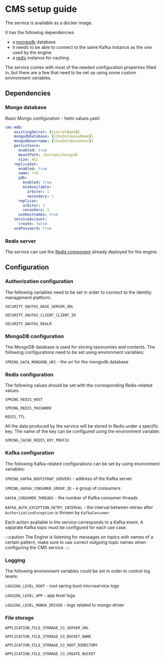 # CMS setup guide

The service is available as a docker image.

It has the following dependencies:

* a [mongodb](https://www.mongodb.com/2) database
* it needs to be able to connect to the same Kafka instance as the one used by the engine
* a [redis](https://redis.io/) instance for caching

The service comes with most of the needed configuration properties filled in, but there are a few that need to be set up using some custom environment variables.

## Dependencies <a href="#2939ce6e-c291-40c2-b3d6-1e789b1617d7" id="2939ce6e-c291-40c2-b3d6-1e789b1617d7"></a>

### **Mongo database**

Basic Mongo configuration - helm values.yaml

```yaml
cms-mdb:
    existingSecret: {{secretName}}
    mongodbDatabase: {{CmsDatabaseName}}
    mongodbUsername: {{CmsDatabaseUser}}
    persistence:
      enabled: true
      mountPath: /bitnami/mongodb
      size: 4Gi
    replicaSet:
      enabled: true
      name: rs0
      pdb:
        enabled: true
        minAvailable:
          arbiter: 1
          secondary: 1
      replicas:
        arbiter: 1
        secondary: 1
      useHostnames: true
    serviceAccount:
      create: false
    usePassword: true
```

### **Redis server** <a href="#faa668e8-966f-468a-8009-f4e903e01d14" id="faa668e8-966f-468a-8009-f4e903e01d14"></a>

The service can use the [Redis component](../../../platform-overview/frameworks-and-standards/event-driven-architecture-frameworks/intro-to-redis.md) already deployed for the engine.

## Configuration <a href="#bad24571-ff23-4ec3-83d9-8a2ace74a6b4" id="bad24571-ff23-4ec3-83d9-8a2ace74a6b4"></a>

### Authorization configuration

The following variables need to be set in order to connect to the identity management platform:

`SECURITY_OAUTH2_BASE_SERVER_URL`

`SECURITY_OAUTH2_CLIENT_CLIENT_ID`

`SECURITY_OAUTH2_REALM`

### MongoDB configuration

The MongoDB database is used for storing taxonomies and contents. The following configurations need to be set using environment variables:

`SPRING_DATA_MONGODB_URI` - the uri for the mongodb database

### Redis configuration

The following values should be set with the corresponding Redis-related values.&#x20;

`SPRING_REDIS_HOST`

`SPRING_REDIS_PASSWORD`

`REDIS_TTL`

All the data produced by the service will be stored in Redis under a specific key. The name of the key can be configured using the environment variable:

`SPRING_CACHE_REDIS_KEY_PREFIX`

### **Kafka configuration** <a href="#63673403-7b21-440b-a173-211fd5c9a86e" id="63673403-7b21-440b-a173-211fd5c9a86e"></a>

The following Kafka-related configurations can be set by using environment variables:

`SPRING_KAFKA_BOOTSTRAP_SERVERS` - address of the Kafka server

`SPRING_KAFKA_CONSUMER_GROUP_ID` - a group of consumers

`KAFKA_CONSUMER_THREADS` - the number of Kafka consumer threads

`KAFKA_AUTH_EXCEPTION_RETRY_INTERVAL` - the interval between retries after `AuthorizationException` is thrown by `KafkaConsumer`

Each action available in the service corresponds to a Kafka event. A separate Kafka topic must be configured for each use case.

:::caution
The Engine is listening for messages on topics with names of a certain pattern, make sure to use correct outgoing topic names when configuring the CMS service.
:::

### Logging

The following environment variables could be set in order to control log levels:

`LOGGING_LEVEL_ROOT` - root spring boot microservice logs

`LOGGING_LEVEL_APP` - app level logs

`LOGGING_LEVEL_MONGO_DRIVER` - logs related to mongo driver

### File storage

`APPLICATION_FILE_STORAGE_S3_SERVER_URL`

`APPLICATION_FILE_STORAGE_S3_BUCKET_NAME` 

`APPLICATION_FILE_STORAGE_S3_ROOT_DIRECTORY`

`APPLICATION_FILE_STORAGE_S3_CREATE_BUCKET` 